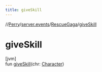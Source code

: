 ```yaml
---
title: giveSkill
---
```

//[Perry](../../../index.html)/[server.events](../index.html)/[RescueGaga](index.html)/[giveSkill](give-skill.html)



# giveSkill



[jvm]\
fun [giveSkill](give-skill.html)(chr: [Character](../../client/-character/index.html))




